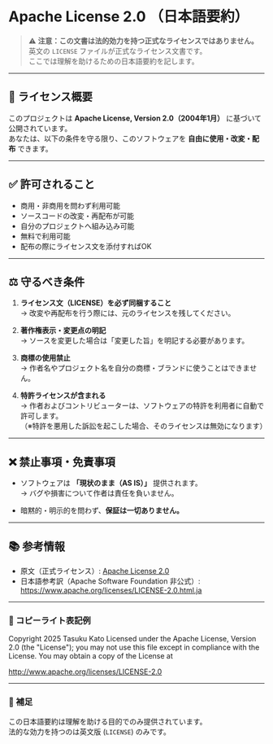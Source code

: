 # Apache License 2.0 （日本語要約）

> ⚠️ **注意：この文書は法的効力を持つ正式なライセンスではありません。**  
> 英文の `LICENSE` ファイルが正式なライセンス文書です。  
> ここでは理解を助けるための日本語要約を記します。

---

## 🔖 ライセンス概要

このプロジェクトは **Apache License, Version 2.0（2004年1月）** に基づいて公開されています。  
あなたは、以下の条件を守る限り、このソフトウェアを **自由に使用・改変・配布** できます。

---

## ✅ 許可されること

- 商用・非商用を問わず利用可能  
- ソースコードの改変・再配布が可能  
- 自分のプロジェクトへ組み込み可能  
- 無料で利用可能  
- 配布の際にライセンス文を添付すればOK

---

## ⚖️ 守るべき条件

1. **ライセンス文（LICENSE）を必ず同梱すること**  
   → 改変や再配布を行う際には、元のライセンスを残してください。

2. **著作権表示・変更点の明記**  
   → ソースを変更した場合は「変更した旨」を明記する必要があります。

3. **商標の使用禁止**  
   → 作者名やプロジェクト名を自分の商標・ブランドに使うことはできません。

4. **特許ライセンスが含まれる**  
   → 作者およびコントリビューターは、ソフトウェアの特許を利用者に自動で許可します。  
     （※特許を悪用した訴訟を起こした場合、そのライセンスは無効になります）

---

## ❌ 禁止事項・免責事項

- ソフトウェアは **「現状のまま（AS IS）」** 提供されます。  
  → バグや損害について作者は責任を負いません。

- 暗黙的・明示的を問わず、**保証は一切ありません。**

---

## 📚 参考情報

- 原文（正式ライセンス）: [Apache License 2.0](http://www.apache.org/licenses/LICENSE-2.0)  
- 日本語参考訳（Apache Software Foundation 非公式）:  
  https://www.apache.org/licenses/LICENSE-2.0.html.ja

---

### 📅 コピーライト表記例

Copyright 2025 Tasuku Kato
Licensed under the Apache License, Version 2.0 (the "License");
you may not use this file except in compliance with the License.
You may obtain a copy of the License at

http://www.apache.org/licenses/LICENSE-2.0

---

### 💬 補足

この日本語要約は理解を助ける目的でのみ提供されています。  
法的な効力を持つのは英文版 (`LICENSE`) のみです。
